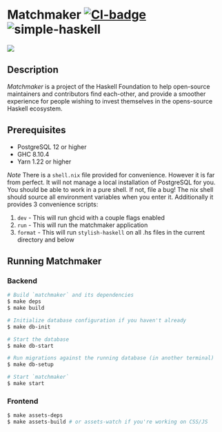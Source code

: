 # Matchmaker [![CI-badge][CI-badge]][CI-url] ![simple-haskell][simple-haskell]

<img src="./resources/matchmaker-frontpage.png">

## Description

*Matchmaker* is a project of the Haskell Foundation to help open-source maintainers and contributors find each-other,
and provide a smoother experience for people wishing to invest themselves in the opens-source Haskell ecosystem.

## Prerequisites

* PostgreSQL 12 or higher
* GHC 8.10.4
* Yarn 1.22 or higher

*Note*
There is a `shell.nix` file provided for convenience. However it is far from perfect.
It will not manage a local installation of PostgreSQL for you.
You should be able to work in a pure shell. If not, file a bug!
The nix shell should source all environment variables when you enter it. Additionally it provides 3 convenience scripts:

1.  `dev` - This will run ghcid with a couple flags enabled
2.  `run` - This will run the matchmaker application
3.  `format` - This will run `stylish-haskell` on all .hs files in the current directory and below

## Running Matchmaker

### Backend

```bash
# Build `matchmaker` and its dependencies
$ make deps
$ make build

# Initialize database configuration if you haven't already
$ make db-init

# Start the database
$ make db-start

# Run migrations against the running database (in another terminal)
$ make db-setup

# Start `matchmaker`
$ make start
```

### Frontend

```bash
$ make assets-deps
$ make assets-build # or assets-watch if you're working on CSS/JS
```

[simple-haskell]: https://img.shields.io/badge/Simple-Haskell-purple?style=flat-square
[CI-badge]: https://img.shields.io/github/workflow/status/haskellfoundation/matchmaker/CI?style=flat-square
[CI-url]: https://github.com/haskellfoundation/matchmaker/actions
